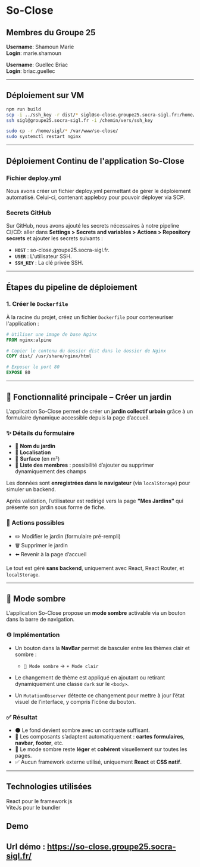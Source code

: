 # So-Close

## Membres du Groupe 25

**Username**: Shamoun Marie  
**Login**: marie.shamoun

**Username**: Guellec Briac  
**Login**: briac.guellec

---

## Déploiement sur VM

```bash
npm run build
scp -i ../ssh_key -r dist/* sigl@so-close.groupe25.socra-sigl.fr:/home/sigl/
ssh sigl@groupe25.socra-sigl.fr -i /chemin/vers/ssh_key

sudo cp -r /home/sigl/* /var/www/so-close/
sudo systemctl restart nginx
```

---

## Déploiement Continu de l'application So-Close

### Fichier deploy.yml

Nous avons créer un fichier deploy.yml permettant de gérer le
déploiement automatisé. Celui-ci, contenant appleboy pour pouvoir
déployer via SCP.

### Secrets GitHub

Sur GitHub, nous avons ajouté les secrets nécessaires à notre pipeline CI/CD:
aller dans **Settings > Secrets and variables > Actions > Repository secrets**
et ajouter les secrets suivants :

- **`HOST`** : so-close.groupe25.socra-sigl.fr.
- **`USER`** : L'utilisateur SSH.
- **`SSH_KEY`** : La clé privée SSH.

---

## Étapes du pipeline de déploiement

### 1. Créer le `Dockerfile`

À la racine du projet, créez un fichier `Dockerfile` pour
conteneuriser l'application :

```Dockerfile
# Utiliser une image de base Nginx
FROM nginx:alpine

# Copier le contenu du dossier dist dans le dossier de Nginx
COPY dist/ /usr/share/nginx/html

# Exposer le port 80
EXPOSE 80
```

---

## 🧩 Fonctionnalité principale – Créer un jardin

L’application So-Close permet de créer un **jardin collectif urbain**
grâce à un formulaire dynamique accessible depuis la page d’accueil.

### ✨ Détails du formulaire

- 🌱 **Nom du jardin**
- 📍 **Localisation**
- 📐 **Surface** (en m²)
- 👥 **Liste des membres** : possibilité
d’ajouter ou supprimer dynamiquement des champs

Les données sont **enregistrées dans le navigateur** (via `localStorage`)
pour simuler un backend.

Après validation, l’utilisateur est redirigé vers la page **"Mes Jardins"**
qui présente son jardin sous forme de fiche.

### 🔄 Actions possibles

- ✏️ Modifier le jardin (formulaire pré-rempli)  
- 🗑️ Supprimer le jardin  
- ⬅️ Revenir à la page d’accueil  

Le tout est géré **sans backend**, uniquement avec React, React Router, et `localStorage`.

---

## 🌙 Mode sombre

L’application So-Close propose un **mode sombre** activable via un
bouton dans la barre de navigation.

### ⚙️ Implémentation

- Un bouton dans la **NavBar** permet de basculer entre les thèmes
clair et sombre :
  - `🌙 Mode sombre` → `☀️ Mode clair`

- Le changement de thème est appliqué en ajoutant ou retirant
dynamiquement une classe `dark` sur le `<body>`.

- Un `MutationObserver` détecte ce changement pour mettre à jour
l’état visuel de l’interface, y compris l’icône du bouton.

### ✅ Résultat

- 🌑 Le fond devient sombre avec un contraste suffisant.
- 🎨 Les composants s’adaptent automatiquement : **cartes**
**formulaires**, **navbar**, **footer**, etc.
- 🔁 Le mode sombre reste **léger** et **cohérent** visuellement sur toutes les pages.
- ✅ Aucun framework externe utilisé, uniquement **React** et **CSS natif**.

---

## Technologies utilisées

React pour le framework js \
ViteJs pour le bundler

## Demo

Url démo : <https://so-close.groupe25.socra-sigl.fr/>
---

